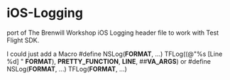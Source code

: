 iOS-Logging
===========

port of The Brenwill Workshop iOS Logging header file to work with Test Flight SDK.

 I could just add a Macro
 #define NSLog(__FORMAT__, ...) TFLog((@"%s [Line %d] " __FORMAT__), __PRETTY_FUNCTION__, __LINE__, ##__VA_ARGS__) 
or 
 #define NSLog(__FORMAT__, ...) TFLog(__FORMAT__, ...)
